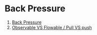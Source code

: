 # Back Pressure

1. [Back Pressure](https://github.com/ReactiveX/RxJava/wiki/Backpressure-(2.0))
2. [Observable VS Flowable / Pull VS push](https://github.com/ReactiveX/RxJava/wiki/What's-different-in-2.0#which-type-to-use)